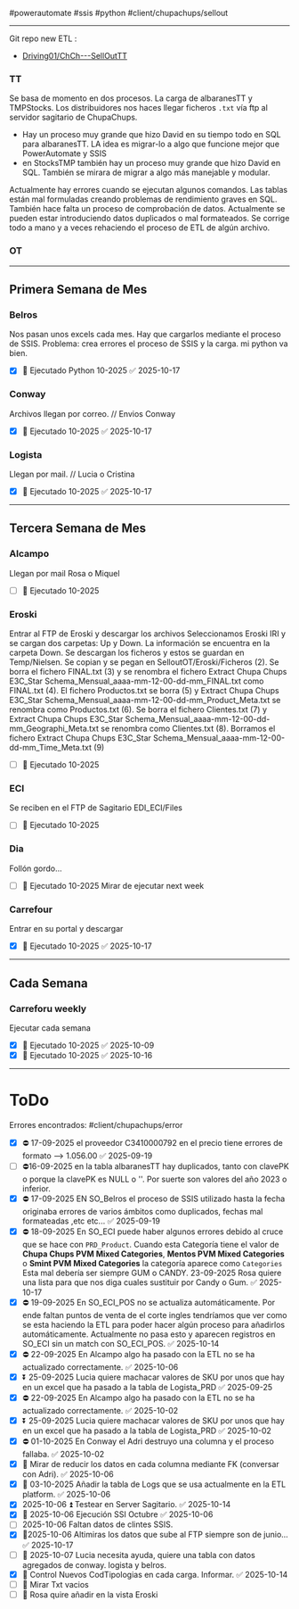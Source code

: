 #powerautomate
#ssis
#python 
#client/chupachups/sellout
___

Git repo new ETL : 
- [Driving01/ChCh---SellOutTT](https://github.com/Driving01/ChCh---SellOutTT)

### TT 
Se basa de momento en dos procesos. La carga de albaranesTT y TMPStocks. Los distribuidores nos haces llegar ficheros `.txt` vía ftp al servidor sagitario de ChupaChups.

- Hay un proceso muy grande que hizo David en su tiempo todo en SQL para albaranesTT. LA idea es migrar-lo a algo que funcione mejor que PowerAutomate y SSIS
- en StocksTMP también hay un proceso muy grande que hizo David en SQL. También se mirara de migrar a algo más manejable y modular.

Actualmente hay errores cuando se ejecutan algunos comandos. Las tablas están mal formuladas creando problemas de rendimiento graves en SQL. También hace falta un proceso de comprobación de datos. Actualmente se pueden estar introduciendo datos duplicados o mal formateados. Se corrige todo a mano y a veces rehaciendo el proceso de ETL de algún archivo.

### OT

___
## Primera Semana de Mes
### Belros
Nos pasan unos excels cada mes. Hay que cargarlos mediante el proceso de SSIS. Problema: crea errores el proceso de SSIS y la carga. mi python va bien.
- [x] 🔺 Ejecutado Python 10-2025 ✅ 2025-10-17
### Conway
Archivos llegan por correo. // Envios Conway
- [x] 🔺 Ejecutado 10-2025 ✅ 2025-10-17
### Logista
Llegan por mail. // Lucia o Cristina
- [x] 🔺 Ejecutado 10-2025 ✅ 2025-10-17
______

## Tercera Semana de Mes
### Alcampo 
Llegan por mail Rosa o Miquel
- [ ] 🔺 Ejecutado 10-2025

### Eroski
Entrar al FTP de Eroski y descargar los archivos
Seleccionamos Eroski IRI y se cargan dos carpetas: Up y Down. La información se encuentra en la carpeta Down. Se descargan los ficheros y estos se guardan en Temp/Nielsen. Se copian y se pegan en SelloutOT/Eroski/Ficheros (2).
Se borra el fichero FINAL.txt (3) y se renombra el fichero Extract Chupa Chups E3C_Star Schema_Mensual_aaaa-mm-12-00-dd-mm_FINAL.txt como FINAL.txt (4). El fichero Productos.txt se borra (5) y Extract Chupa Chups E3C_Star Schema_Mensual_aaaa-mm-12-00-dd-mm_Product_Meta.txt se renombra como Productos.txt (6). Se borra el fichero Clientes.txt (7) y Extract Chupa Chups E3C_Star Schema_Mensual_aaaa-mm-12-00-dd-mm_Geographi_Meta.txt se renombra como Clientes.txt (8). Borramos el fichero Extract Chupa Chups E3C_Star Schema_Mensual_aaaa-mm-12-00-dd-mm_Time_Meta.txt (9)

- [ ] 🔺 Ejecutado 10-2025

### ECI
Se reciben en el FTP de Sagitario EDI_ECI/Files
- [ ] 🔺 Ejecutado 10-2025

### Dia
Follón gordo...
- [ ] 🔺 Ejecutado 10-2025 Mirar de ejecutar next week 

### Carrefour
Entrar en su portal y descargar
- [x] 🔺 Ejecutado 10-2025 ✅ 2025-10-17
___
## Cada Semana
### Carreforu weekly
Ejecutar cada semana
- [x] 🔺 Ejecutado 10-2025 ✅ 2025-10-09
- [x] 🔺 Ejecutado 10-2025 ✅ 2025-10-16
___

# ToDo

Errores encontrados: #client/chupachups/error

- [x] ⛔ 17-09-2025 el proveedor C3410000792 en el precio tiene errores de formato --> 1.056.00 ✅ 2025-09-19
- [ ] ⛔16-09-2025 en la tabla albaranesTT hay duplicados, tanto con clavePK o porque la clavePK es NULL o ''. Por suerte son valores del año 2023 o inferior.
- [x] ⛔ 17-09-2025 EN SO_Belros el proceso de SSIS utilizado hasta la fecha originaba errores de varios ámbitos como duplicados, fechas mal formateadas ,etc etc... ✅ 2025-09-19
- [x] ⛔ 18-09-2025 En SO_ECI puede haber algunos errores debido al cruce que se hace con `PRD_Product`. Cuando esta Categoría tiene el valor de **Chupa Chups PVM Mixed Categories**, **Mentos PVM Mixed Categories** o **Smint PVM Mixed Categories** la categoría aparece como `Categories` Esta mal debería ser siempre GUM o CANDY. 23-09-2025 Rosa quiere una lista para que nos diga cuales sustituir por Candy o Gum. ✅ 2025-10-17
- [x] ⛔ 19-09-2025 En SO_ECI_POS no se actualiza automáticamente. Por ende faltan puntos de venta de el corte ingles tendríamos que ver como se esta haciendo la ETL para poder hacer algún proceso para añadirlos automáticamente. Actualmente no pasa esto y aparecen registros en SO_ECI sin un match con SO_ECI_POS. ✅ 2025-10-14
- [x] ⛔ 22-09-2025 En Alcampo algo ha pasado con la ETL no se ha actualizado correctamente. ✅ 2025-10-06
- [x] ⏬ 25-09-2025 Lucia quiere machacar valores de SKU por unos que hay en un excel que ha pasado a la tabla de Logista_PRD ✅ 2025-09-25
- [x] ⛔ 22-09-2025 En Alcampo algo ha pasado con la ETL no se ha actualizado correctamente. ✅ 2025-10-02
- [x] ⏬ 25-09-2025 Lucia quiere machacar valores de SKU por unos que hay en un excel que ha pasado a la tabla de Logista_PRD ✅ 2025-10-02
- [x] ⛔ 01-10-2025 En Conway el Adri destruyo una columna y el proceso fallaba. ✅ 2025-10-02
- [x] 🔁 Mirar de reducir los datos en cada columna mediante FK (conversar con Adri). ✅ 2025-10-06
- [x] 🔼 03-10-2025 Añadir la tabla de Logs que se usa actualmente en la ETL platform. ✅ 2025-10-06
- [x] 2025-10-06 ⏫ Testear en Server Sagitario. ✅ 2025-10-14
- [x] 🔺 2025-10-06 Ejecución SSI Octubre ✅ 2025-10-06
- [ ] 2025-10-06 Faltan datos de clintes SSIS.
- [x] 🔺2025-10-06 Altimiras los datos que sube al FTP siempre son de junio... ✅ 2025-10-17
- [ ] 🔼 2025-10-07 Lucia necesita ayuda, quiere una tabla con datos agregados de conway. logista y belros.
- [x] 🔺 Control Nuevos CodTipologias en cada carga. Informar. ✅ 2025-10-14
- [ ] 🔺 Mirar Txt vacios
- [ ] 🔼  Rosa quire añadir en la vista Eroski
